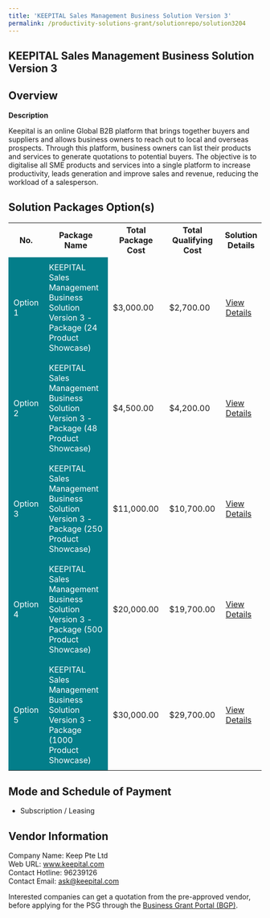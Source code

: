 ```yaml
---
title: 'KEEPITAL Sales Management Business Solution Version 3'
permalink: /productivity-solutions-grant/solutionrepo/solution3204
---
```


## KEEPITAL Sales Management Business Solution Version 3

## Overview

**Description**

Keepital is an online Global B2B platform that brings together buyers and suppliers and allows business owners to reach out to local and overseas prospects. Through this platform, business owners can list their products and services to generate quotations to potential buyers. The objective is to digitalise all SME products and services into a single platform to increase productivity, leads generation and improve sales and revenue, reducing the workload of a salesperson.

## Solution Packages Option(s)

<table>
<tr>
<th><b>No.</b></th>
<th><b>Package Name</b></th>
<th><b>Total Package Cost</b></th>
<th><b>Total Qualifying Cost</b></th>
<th><b>Solution Details</b></th>
</tr>
<tr>
<td style='padding: 10px; background-color: #037E8A; color: #FFFFFF;'>Option 1</td>
<td style='padding: 10px; background-color: #037E8A; color: #FFFFFF;'>KEEPITAL Sales Management Business Solution Version 3 - Package (24 Product Showcase)</td>
<td style='padding: 10px;'>$3,000.00</td>
<td style='padding: 10px;'>$2,700.00</td>
<td style='padding: 10px;'><a href='/images/psg/Keep_2021_07_28_Desensitised_Annex_3_Part_1.pdf' target='_blank'>View Details</a></td>
</tr>
<tr>
<td style='padding: 10px; background-color: #037E8A; color: #FFFFFF;'>Option 2</td>
<td style='padding: 10px; background-color: #037E8A; color: #FFFFFF;'>KEEPITAL Sales Management Business Solution Version 3 - Package (48 Product Showcase)</td>
<td style='padding: 10px;'>$4,500.00</td>
<td style='padding: 10px;'>$4,200.00</td>
<td style='padding: 10px;'><a href='/images/psg/Keep_2021_07_28_Desensitised_Annex_3_Part_2.pdf' target='_blank'>View Details</a></td>
</tr>
<tr>
<td style='padding: 10px; background-color: #037E8A; color: #FFFFFF;'>Option 3</td>
<td style='padding: 10px; background-color: #037E8A; color: #FFFFFF;'>KEEPITAL Sales Management Business Solution Version 3 - Package (250 Product Showcase)</td>
<td style='padding: 10px;'>$11,000.00</td>
<td style='padding: 10px;'>$10,700.00</td>
<td style='padding: 10px;'><a href='/images/psg/Keep_2021_07_28_Desensitised_Annex_3_Part_3.pdf' target='_blank'>View Details</a></td>
</tr>
<tr>
<td style='padding: 10px; background-color: #037E8A; color: #FFFFFF;'>Option 4</td>
<td style='padding: 10px; background-color: #037E8A; color: #FFFFFF;'>KEEPITAL Sales Management Business Solution Version 3 - Package (500 Product Showcase)</td>
<td style='padding: 10px;'>$20,000.00</td>
<td style='padding: 10px;'>$19,700.00</td>
<td style='padding: 10px;'><a href='/images/psg/Keep_2021_07_28_Desensitised_Annex_3_Part_4.pdf' target='_blank'>View Details</a></td>
</tr>
<tr>
<td style='padding: 10px; background-color: #037E8A; color: #FFFFFF;'>Option 5</td>
<td style='padding: 10px; background-color: #037E8A; color: #FFFFFF;'>KEEPITAL Sales Management Business Solution Version 3 - Package (1000 Product Showcase)</td>
<td style='padding: 10px;'>$30,000.00</td>
<td style='padding: 10px;'>$29,700.00</td>
<td style='padding: 10px;'><a href='/images/psg/Keep_2021_07_28_Desensitised_Annex_3_Part_5.pdf' target='_blank'>View Details</a></td>
</tr>
</table>

## Mode and Schedule of Payment

 - Subscription / Leasing

## Vendor Information

 Company Name: Keep Pte Ltd<br>Web URL: www.keepital.com <br>Contact Hotline: 96239126 <br>Contact Email: ask@keepital.com <br>

Interested companies can get a quotation from the pre-approved vendor, before applying for the PSG through the <a href='https://www.businessgrants.gov.sg/' target='_blank' rel='noopener'>Business Grant Portal (BGP)</a>.

<script src="/jquery/resize-tables.js"></script>
